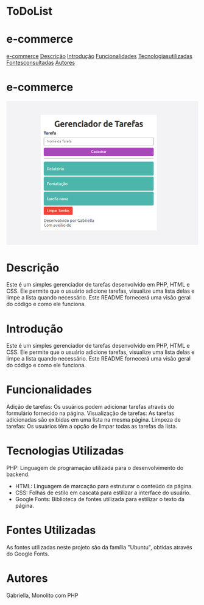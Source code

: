 # ToDoList

# e-commerce
[e-commerce](#e-commerce-1)
[Descrição](#descri%C3%A7%C3%A3o)
[Introdução](#introdu%C3%A7%C3%A3o)
[Funcionalidades](#funcionalidades)
[Tecnologiasutilizadas](#tecnologias-utilizadas) 
[Fontesconsultadas](#fontes-utilizadas)
[Autores](#autores)

# e-commerce
![Capa do projeto](img.png)
# Descrição
Este é um simples gerenciador de tarefas desenvolvido em PHP, HTML e CSS. Ele permite que o usuário adicione tarefas, visualize uma lista delas e limpe a lista quando necessário. Este README fornecerá uma visão geral do código e como ele funciona.
# Introdução
Este é um simples gerenciador de tarefas desenvolvido em PHP, HTML e CSS. Ele permite que o usuário adicione tarefas, visualize uma lista delas e limpe a lista quando necessário. Este README fornecerá uma visão geral do código e como ele funciona.
# Funcionalidades
Adição de tarefas: Os usuários podem adicionar tarefas através do formulário fornecido na página.
Visualização de tarefas: As tarefas adicionadas são exibidas em uma lista na mesma página.
Limpeza de tarefas: Os usuários têm a opção de limpar todas as tarefas da lista.
# Tecnologias Utilizadas
PHP: Linguagem de programação utilizada para o desenvolvimento do backend.
- HTML: Linguagem de marcação para estruturar o conteúdo da página.
- CSS: Folhas de estilo em cascata para estilizar a interface do usuário.
- Google Fonts: Biblioteca de fontes utilizada para estilizar o texto da página.

# Fontes Utilizadas
As fontes utilizadas neste projeto são da família "Ubuntu", obtidas através do Google Fonts.
# Autores
Gabriella, Monolito com PHP
